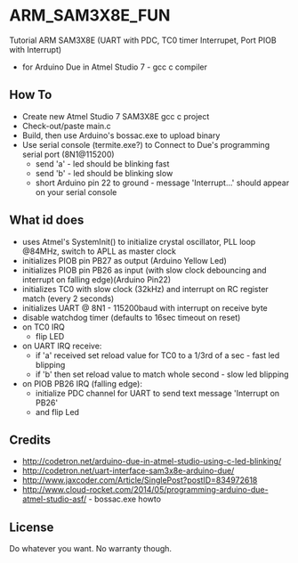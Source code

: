 # ARM_SAM3X8E_FUN
Tutorial ARM SAM3X8E (UART with PDC, TC0 timer Interrupet, Port PIOB with Interrupt)
- for Arduino Due in Atmel Studio 7 - gcc c compiler

## How To
- Create new Atmel Studio 7 SAM3X8E gcc c project
- Check-out/paste main.c
- Build, then use Arduino's bossac.exe to upload binary
- Use serial console (termite.exe?) to Connect to Due's programming serial port (8N1@115200)
   - send 'a' - led should be blinking fast
   - send 'b' - led should be blinking slow
   - short Arduino pin 22 to ground - message 'Interrupt...' should appear on your serial console

## What id does
- uses Atmel's SystemInit() to initialize crystal oscillator, PLL loop @84MHz, switch to APLL as master clock
- initializes PIOB pin PB27 as output (Arduino Yellow Led)
- initializes PIOB pin PB26 as input (with slow clock debouncing and interrupt on falling edge)(Arduino Pin22)
- initializes TC0 with slow clock (32kHz) and interrupt on RC register match (every 2 seconds)
- initializes UART @ 8N1 - 115200baud with interrupt on receive byte
- disable watchdog timer (defaults to 16sec timeout on reset)
- on TC0 IRQ 
   - flip LED
- on UART IRQ receive:  
   - if 'a' received set reload value for TC0 to a 1/3rd of a sec - fast led blipping
   - if 'b' then set reload value to match whole second - slow led blipping
- on PIOB PB26 IRQ (falling edge): 
   - initialize PDC channel for UART to send text message 'Interrupt on PB26'
   - and flip Led

## Credits
- http://codetron.net/arduino-due-in-atmel-studio-using-c-led-blinking/
- http://codetron.net/uart-interface-sam3x8e-arduino-due/
- http://www.jaxcoder.com/Article/SinglePost?postID=834972618
- http://www.cloud-rocket.com/2014/05/programming-arduino-due-atmel-studio-asf/ - bossac.exe howto

## License
Do whatever you want. No warranty though.


